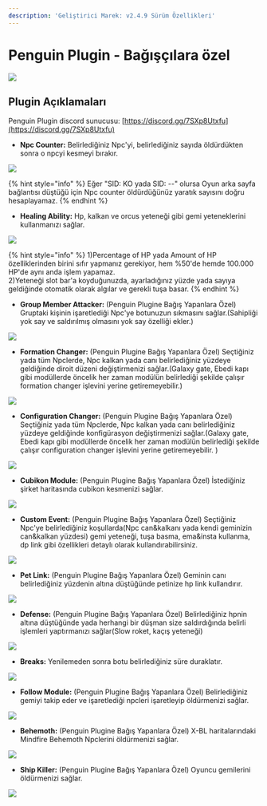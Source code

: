 ```yaml
---
description: 'Geliştirici Marek: v2.4.9 Sürüm Özellikleri'
---
```


# Penguin Plugin - Bağışçılara özel

![](<../.gitbook/assets/image (12).png>)

## Plugin Açıklamaları

Penguin Plugin discord sunucusu: [https://discord.gg/7SXp8Utxfu](https://discord.gg/7SXp8Utxfu)

* **Npc Counter:** Belirlediğiniz Npc'yi, belirlediğiniz sayıda öldürdükten sonra o npcyi kesmeyi bırakır. &#x20;

![](<../.gitbook/assets/image (254).png>)

{% hint style="info" %}
Eğer "SID: KO yada SID: --" olursa  Oyun arka sayfa bağlantısı düştüğü için Npc counter  öldürdüğünüz yaratık sayısını doğru hesaplayamaz.
{% endhint %}

* **Healing Ability:** Hp, kalkan ve orcus yeteneği gibi gemi yeteneklerini kullanmanızı sağlar.

![](<../.gitbook/assets/image (62).png>)

{% hint style="info" %}
1\)Percentage of HP yada Amount of HP özelliklerinden birini sıfır yapmanız gerekiyor, hem %50'de hemde 100.000 HP'de aynı anda işlem yapamaz.\
2\)Yeteneği slot bar'a koyduğunuzda, ayarladığınız yüzde yada sayıya geldiğinde otomatik olarak algılar ve gerekli tuşa basar.
{% endhint %}

* **Group Member Attacker:** (Penguin Plugine Bağış Yapanlara Özel) Gruptaki kişinin işaretlediği Npc'ye botunuzun sıkmasını sağlar.(Sahipliği yok say ve saldırılmış olmasını yok say özelliği ekler.)

![](<../.gitbook/assets/image (149).png>)

* **Formation Changer:** (Penguin Plugine Bağış Yapanlara Özel) Seçtiğiniz yada tüm Npclerde, Npc kalkan yada canı belirlediğiniz yüzdeye geldiğinde diroit düzeni değiştirmenizi sağlar.(Galaxy gate, Ebedi kapı gibi modüllerde öncelik her zaman modülün belirlediği şekilde çalışır formation changer işlevini yerine getiremeyebilir.)

![](<../.gitbook/assets/image (106).png>)

* **Configuration Changer:** (Penguin Plugine Bağış Yapanlara Özel) Seçtiğiniz yada tüm Npclerde, Npc kalkan yada canı belirlediğiniz yüzdeye geldiğinde konfigürasyon değiştirmenizi sağlar.(Galaxy gate, Ebedi kapı gibi modüllerde öncelik her zaman modülün belirlediği şekilde çalışır configuration changer işlevini yerine getiremeyebilir. )

![](<../.gitbook/assets/image (209).png>)

* **Cubikon Module:** (Penguin Plugine Bağış Yapanlara Özel) İstediğiniz şirket haritasında cubikon kesmenizi sağlar.

![](<../.gitbook/assets/image (101).png>)

* **Custom Event:** (Penguin Plugine Bağış Yapanlara Özel) Seçtiğiniz Npc'ye belirlediğiniz koşullarda(Npc can\&kalkanı yada kendi geminizin can\&kalkan yüzdesi) gemi yeteneği, tuşa basma, ema\&insta kullanma, dp link gibi özellikleri detaylı olarak kullandırabilirsiniz.

![](<../.gitbook/assets/image (156).png>)

* **Pet Link:** (Penguin Plugine Bağış Yapanlara Özel) Geminin canı belirlediğiniz yüzdenin altına düştüğünde petinize hp link kullandırır.

![](<../.gitbook/assets/image (25).png>)

* **Defense:** (Penguin Plugine Bağış Yapanlara Özel) Belirlediğiniz hpnin altına düştüğünde yada herhangi bir düşman size saldırdığında belirli işlemleri yaptırmanızı sağlar(Slow roket, kaçış yeteneği)

![](<../.gitbook/assets/image (34).png>)

* **Breaks:** Yenilemeden sonra botu belirlediğiniz süre duraklatır.

![](<../.gitbook/assets/image (246).png>)

* **Follow Module:** (Penguin Plugine Bağış Yapanlara Özel) Belirlediğiniz gemiyi takip eder ve işaretlediği npcleri işaretleyip öldürmenizi sağlar.

![](<../.gitbook/assets/image (287).png>)

* **Behemoth:** (Penguin Plugine Bağış Yapanlara Özel) X-BL haritalarındaki Mindfire Behemoth Npclerini öldürmenizi sağlar.

![](<../.gitbook/assets/image (41).png>)

* **Ship Killer:** (Penguin Plugine Bağış Yapanlara Özel) Oyuncu gemilerini öldürmenizi sağlar.

![](<../.gitbook/assets/image (27).png>)
